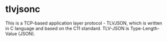 # tlvjsonc
This is a TCP-based application layer protocol - TLVJSON, which is written in C language and based on the C11 standard. TLV-JSON is Type-Length-Value (JSON).
